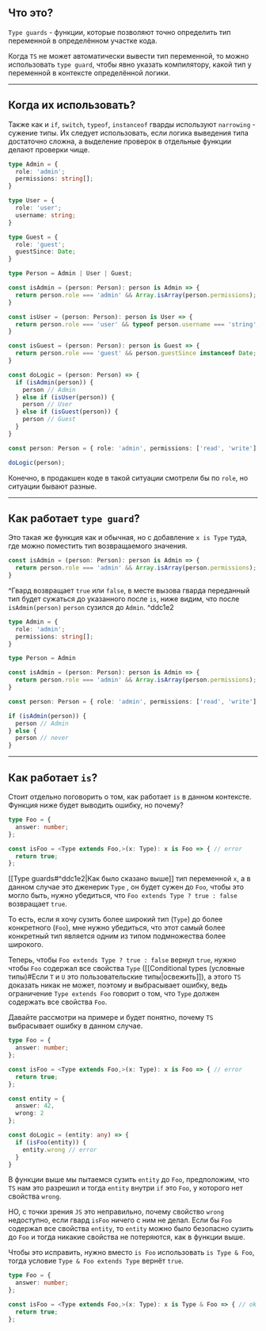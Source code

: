 
## Что это?

`Type guards` - функции, которые позволяют точно определить тип переменной в определённом участке кода. 

Когда `TS` не может автоматически вывести тип переменной, то можно использовать `type guard`, чтобы явно указать компилятору, какой тип у переменной в контексте определённой логики.

---
## Когда их использовать?

Также как и `if`, `switch`, `typeof`, `instanceof` гварды используют `narrowing` - сужение типы. Их следует использовать, если логика выведения типа достаточно сложна, а выделение проверок в отдельные функции делают проверки чище.

```ts
type Admin = {
  role: 'admin';
  permissions: string[];
}

type User = {
  role: 'user';
  username: string;
}

type Guest = {
  role: 'guest';
  guestSince: Date;
}

type Person = Admin | User | Guest;

const isAdmin = (person: Person): person is Admin => {
  return person.role === 'admin' && Array.isArray(person.permissions);
}

const isUser = (person: Person): person is User => {
  return person.role === 'user' && typeof person.username === 'string';
}

const isGuest = (person: Person): person is Guest => {
  return person.role === 'guest' && person.guestSince instanceof Date;
}

const doLogic = (person: Person) => {
  if (isAdmin(person)) {
    person // Admin
  } else if (isUser(person)) {
    person // User
  } else if (isGuest(person)) {
    person // Guest
  }
}

const person: Person = { role: 'admin', permissions: ['read', 'write'] };

doLogic(person);
```

Конечно, в продакшен коде в такой ситуации смотрели бы по `role`, но ситуации бывают разные.

---
## Как работает `type guard`?

Это такая же функция как и обычная, но с добавление `x is Type` туда, где можно поместить тип возвращаемого значения.

```ts
const isAdmin = (person: Person): person is Admin => {
  return person.role === 'admin' && Array.isArray(person.permissions);
}
```

^Гвард возвращает `true` или `false`, в месте вызова гварда переданный тип будет сужаться до указанного после `is`, ниже видим, что после `isAdmin(person)` `person` сузился до `Admin`. ^ddc1e2

```ts
type Admin = {
  role: 'admin';
  permissions: string[];
}

type Person = Admin

const isAdmin = (person: Person): person is Admin => {
  return person.role === 'admin' && Array.isArray(person.permissions);
}

const person: Person = { role: 'admin', permissions: ['read', 'write'] };

if (isAdmin(person)) {
  person // Admin
} else {
  person // never
}
```

---
## Как работает `is`?

Стоит отдельно поговорить о том, как работает `is` в данном контексте. Функция ниже будет выводить ошибку, но почему?

```ts
type Foo = {
  answer: number;
};

const isFoo = <Type extends Foo,>(x: Type): x is Foo => { // error
  return true;
};
```

[[Type guards#^ddc1e2|Как было сказано выше]] тип переменной `x`, а в данном случае это дженерик `Type` , он будет сужен до `Foo`, чтобы это могло быть, нужно убедиться, что `Foo extends Type ? true : false` возвращает `true`. 

То есть, если я хочу сузить более широкий тип (`Type`) до более конкретного (`Foo`), мне нужно убедиться, что этот самый более конкретный тип является одним из типом подмножества более широкого.

Теперь, чтобы `Foo extends Type ? true : false` вернул `true`, нужно чтобы `Foo` содержал все свойства `Type` ([[Conditional types (условные типы)#Если `T` и `U` это пользовательские типы|освежить]]), а этого `TS` доказать никак не может, поэтому и выбрасывает ошибку, ведь ограничение `Type extends Foo` говорит о том, что `Type` должен содержать все свойства `Foo`.

Давайте рассмотри на примере и будет понятно, почему `TS` выбрасывает ошибку в данном случае.

```ts
type Foo = {
  answer: number;
};

const isFoo = <Type extends Foo,>(x: Type): x is Foo => { // error
  return true;
};

const entity = {
  answer: 42,
  wrong: 2
};

const doLogic = (entity: any) => {
  if (isFoo(entity)) {
    entity.wrong // error
  }
}
```

В функции выше мы пытаемся сузить `entity` до `Foo`, предположим, что `TS` нам это разрешил и тогда `entity` внутри `if` это `Foo`, у которого нет свойства `wrong`. 

НО, с точки зрения `JS` это неправильно, почему свойство `wrong` недоступно, если гвард `isFoo` ничего с ним не делал. Если бы `Foo` содержал все свойства `entity`, то `entity` можно было безопасно сузить до `Foo` и тогда никакие свойства не потеряются, как в функции выше.

Чтобы это исправить, нужно вместо `is Foo` использовать `is Type & Foo`, тогда условие `Type & Foo extends Type` вернёт `true`.

```ts
type Foo = {
  answer: number;
};

const isFoo = <Type extends Foo,>(x: Type): x is Type & Foo => { // ok
  return true;
};
```